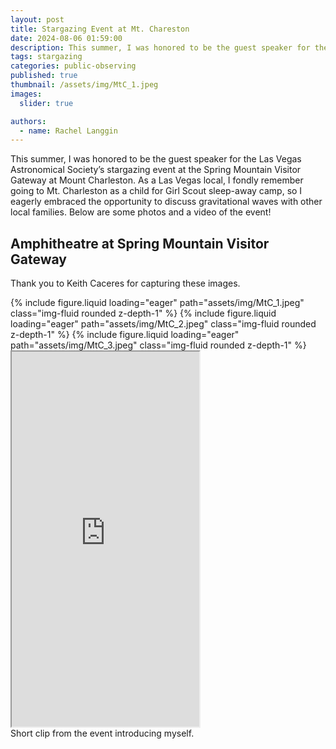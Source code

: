 ```yaml
---
layout: post
title: Stargazing Event at Mt. Chareston
date: 2024-08-06 01:59:00
description: This summer, I was honored to be the guest speaker for the Las Vegas Astronomical Society’s stargazing event at the Spring Mountain Visitor Gateway at Mount Charleston. Check out the event here!
tags: stargazing
categories: public-observing
published: true
thumbnail: /assets/img/MtC_1.jpeg
images:
  slider: true

authors:
  - name: Rachel Langgin
---
```


This summer, I was honored to be the guest speaker for the Las Vegas Astronomical Society’s stargazing event at the Spring Mountain Visitor Gateway at Mount Charleston. As a Las Vegas local, I fondly remember going to Mt. Charleston as a child for Girl Scout sleep-away camp, so I eagerly embraced the opportunity to discuss gravitational waves with other local families. Below are some photos and a video of the event!

## Amphitheatre at Spring Mountain Visitor Gateway

Thank you to Keith Caceres for capturing these images.

<swiper-container keyboard="true" navigation="true" pagination="true" pagination-clickable="true" pagination-dynamic-bullets="true" rewind="true">
  <swiper-slide>{% include figure.liquid loading="eager" path="assets/img/MtC_1.jpeg" class="img-fluid rounded z-depth-1" %}</swiper-slide>
  <swiper-slide>{% include figure.liquid loading="eager" path="assets/img/MtC_2.jpeg" class="img-fluid rounded z-depth-1" %}</swiper-slide>
  <swiper-slide>{% include figure.liquid loading="eager" path="assets/img/MtC_3.jpeg" class="img-fluid rounded z-depth-1" %}</swiper-slide>
</swiper-container>

<iframe src="https://drive.google.com/file/d/1HS31NJ-hWRvmIixwamRTaHvYowtESxrZ/preview" width="‪800‬" height="600" allow="autoplay"></iframe>
<div class="caption">
    Short clip from the event introducing myself.
</div>

